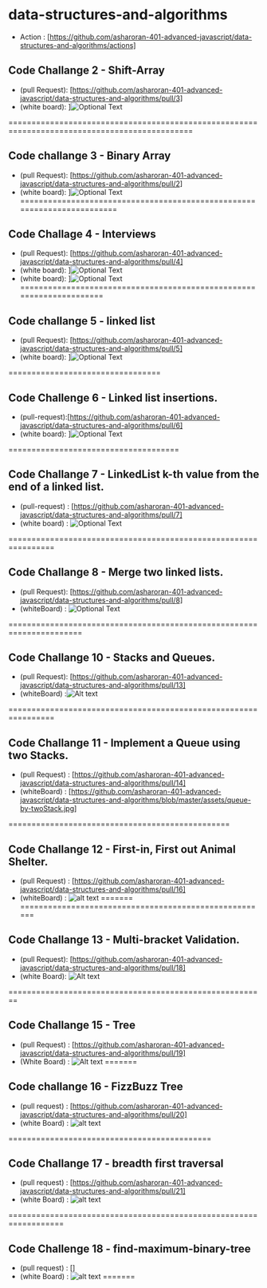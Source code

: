 # data-structures-and-algorithms

* Action : [https://github.com/asharoran-401-advanced-javascript/data-structures-and-algorithms/actions]
## Code Challange 2 - Shift-Array
* (pull Request): [https://github.com/asharoran-401-advanced-javascript/data-structures-and-algorithms/pull/3]
* (white board): ]![Optional Text](assets/shiftArr.jpg) 

==============================================================================================
## Code challange 3 - Binary Array

* (pull Request): [https://github.com/asharoran-401-advanced-javascript/data-structures-and-algorithms/pull/2]
* (white board): ]![Optional Text](assets/brinaryArr.jpg) 
========================================================================

## Code Challage 4 - Interviews

*  (pull Request): [https://github.com/asharoran-401-advanced-javascript/data-structures-and-algorithms/pull/4]
* (white board): ]![Optional Text](assets/sumationArr.jpg) 
* (white board): ]![Optional Text](assets/Fibonacci.jpg) 
=====================================================================
## Code challange 5 - linked list
 * (pull Request): [https://github.com/asharoran-401-advanced-javascript/data-structures-and-algorithms/pull/5]
 * (white board): ]![Optional Text](assets/lab-05-linked-list.jpg) 

================================= 
## Code Challenge 6 - Linked list insertions.

* (pull-request):[https://github.com/asharoran-401-advanced-javascript/data-structures-and-algorithms/pull/6]
* (white board): ]![Optional Text](assets/code6-ll-insertation.jpg) 

=====================================
## Code Challange 7 - LinkedList k-th value from the end of a linked list.

* (pull-request) : [https://github.com/asharoran-401-advanced-javascript/data-structures-and-algorithms/pull/7]
* (white board) : 
![Optional Text](assets/nthFromEnd.jpg) 

================================================================

## Code Challange 8 - Merge two linked lists.

* (pull Request): [https://github.com/asharoran-401-advanced-javascript/data-structures-and-algorithms/pull/8]
* (whiteBoard) : ![Optional Text](assets/code8-ll-merge.jpg) 

======================================================================

## Code Challange 10 - Stacks and Queues.
* (pull Request): [https://github.com/asharoran-401-advanced-javascript/data-structures-and-algorithms/pull/13]
* (whiteBoard) :![Alt text](assets/code-10-stack-queue.jpg)

================================================================

## Code Challange 11 - Implement a Queue using two Stacks.
* (pull Request) : [https://github.com/asharoran-401-advanced-javascript/data-structures-and-algorithms/pull/14]
* (whiteBoard) : [https://github.com/asharoran-401-advanced-javascript/data-structures-and-algorithms/blob/master/assets/queue-by-twoStack.jpg]

================================================

## Code Challange 12 - First-in, First out Animal Shelter.

* (pull Request) : [https://github.com/asharoran-401-advanced-javascript/data-structures-and-algorithms/pull/16]
* (whiteBoard) : 
![alt text](assets/animal-shelter.jpg)
=======
======================================================

## Code Challange 13 - Multi-bracket Validation.
* (pull Request): [https://github.com/asharoran-401-advanced-javascript/data-structures-and-algorithms/pull/18]
* (white Board): ![Alt text](assets/code-13-multiBracket.jpg)


========================================================
## Code Challange 15 - Tree 
* (pull Request) : [https://github.com/asharoran-401-advanced-javascript/data-structures-and-algorithms/pull/19]
* (White Board) : ![Alt text](assets/Tree-code15.jpg)
=======
## Code challange 16 - FizzBuzz Tree 

* (pull request) : [https://github.com/asharoran-401-advanced-javascript/data-structures-and-algorithms/pull/20]
* (white Board) : ![alt text](assets/fizzbuzzTree.jpg)

============================================

## Code Challange 17 -  breadth first traversal 

* (pull request) : [https://github.com/asharoran-401-advanced-javascript/data-structures-and-algorithms/pull/21]
* (white Board) : ![alt text](assets/breadth-trevarsal.jpg)

==================================================================

## Code Challenge 18 - find-maximum-binary-tree

* (pull request) : []
* (white Board) : ![alt text](assets/maximum-value-Tree.jpg)
=======
